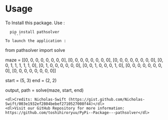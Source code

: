 # Usage

To Install this package. Use :
```
  pip install pathsolver
    ```
To launch the application :
```
  from pathsolver import solve

  maze = [[0, 0, 0, 0, 0, 0, 0, 0],
        [0, 0, 0, 0, 0, 0, 0, 0],
        [0, 0, 0, 0, 0, 0, 0, 0],
        [0, 0, 1, 1, 1, 1, 1, 0],
        [0, 1, 0, 0, 0, 0, 0, 0],
        [0, 0, 1, 0, 0, 0, 1, 0],
        [0, 0, 0, 0, 0, 0, 0, 0],
        [0, 0, 0, 0, 0, 0, 0, 0]]

  start = (5, 3)
  end = (2, 2)

  output, path = solve(maze, start, end)

  ```
<dl>Credits: Nicholas-Swift (https://gist.github.com/Nicholas-Swift/003e1932ef2804bebef2710527008f44)</dl>
<dl>Visit our GitHub Repository for more information: https://github.com/toshihiroryuu/PyPi--Package---pathsolver</dl>
